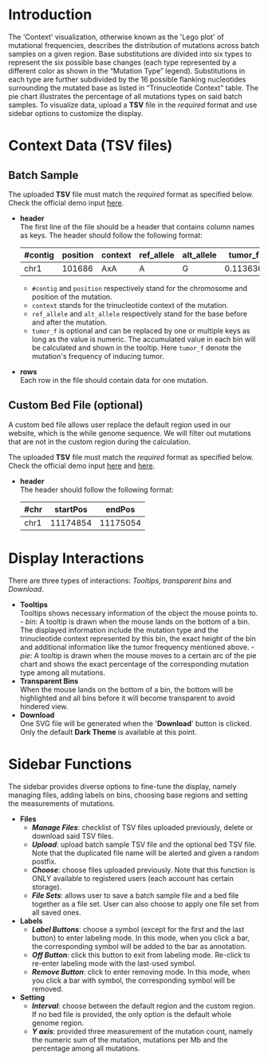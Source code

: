 # Introduction
The 'Context' visualization, otherwise known as the 'Lego plot' of mutational frequencies, describes the distribution of mutations across batch samples on a given region. Base substitutions are divided into six types to represent the six possible base changes (each type represented by a different color as shown in the “Mutation Type” legend). Substitutions in each type are further subdivided by the 16 possible flanking nucleotides surrounding the mutated base as listed in “Trinucleotide Context” table. The pie chart illustrates the percentage of all mutations types on said batch samples. To visualize data, upload a **TSV** file in the *required* format and use sidebar options to customize the display.

# Context Data (TSV files)

## Batch Sample
The uploaded **TSV** file must match the *required* format as specified below.<br/>
Check the official demo input [here](https://github.com/Nobel-Justin/Oviz-Bio-demo/blob/master/SNV_Context/demo_data/SNV_TSV_file.txt).
- **header**<br/>
  The first line of the file should be a header that contains column names as keys. The header should follow the following format:

    | #contig |  position |  context | ref_allele |  alt_allele | tumor_f |
    |---|---|---|---|---|---|
    | chr1  | 101686  | AxA | A | G | 0.113636 |

    - `#contig` and `position` respectively stand for the chromosome and position of the mutation.
    - `context` stands for the trinucleotide context of the mutation.
    - `ref_allele` and `alt_allele` respectively stand for the base before and after the mutation.
    - `tumor_f` is optional and can be replaced by one or multiple keys as long as the value is numeric. The accumulated value in each bin will be calculated and shown in the tooltip. Here `tumor_f` denote the mutation's frequency of inducing tumor.

- **rows**<br/>
  Each row in the file should contain data for one mutation.

## Custom Bed File (optional)

A custom bed file allows user replace the default region used in our website, which is the while genome sequence. We will filter out mutations that are not in the custom region during the calculation.

The uploaded **TSV** file must match the *required* format as specified below.<br/>
Check the official demo input [here](https://github.com/Nobel-Justin/Oviz-Bio-demo/blob/master/SNV_Context/demo_data/user_bustom_region-1.bed) and [here](https://github.com/Nobel-Justin/Oviz-Bio-demo/blob/master/SNV_Context/demo_data/user_bustom_region-2.bed).

- **header**<br/>
  The header should follow the following format:

    | #chr |  startPos |  endPos |
    |---|---|---|
    | chr1  | 11174854  | 11175054 |

# Display Interactions
There are three types of interactions: *Tooltips*, *transparent bins* and *Download*.

- **Tooltips**<br/>
    Tooltips shows necessary information of the object the mouse points to.
        - _*bin*_: A tooltip is drawn when the mouse lands on the bottom of a bin. The displayed information include the mutation type and the trinucleotide context represented by this bin, the exact height of the bin and additional information like the tumor frequency mentioned above.
        - _*pie*_: A tooltip is drawn when the mouse moves to a certain arc of the pie chart and shows the exact percentage of the corresponding mutation type among all mutations.
- **Transparent Bins**<br/>
    When the mouse lands on the bottom of a bin, the bottom will be highlighted and all bins before it will become transparent to avoid hindered view.
- **Download**<br/>
  One SVG file will be generated when the '**Download**' button is clicked. Only the default **Dark Theme** is available at this point.

# Sidebar Functions
The sidebar provides diverse options to fine-tune the display, namely managing files, adding labels on bins, choosing base regions and setting the measurements of mutations.

- **Files**
  - __*Manage Files*__: checklist of TSV files uploaded previously, delete or download said TSV files.
  - __*Upload*__: upload batch sample TSV file and the optional bed TSV file. Note that the duplicated file name will be alerted and given a random postfix.
  - __*Choose*__: choose files uploaded previously. Note that this function is ONLY available to registered users (each account has certain storage).
  - __*File Sets*__: allows user to save a batch sample file and a bed file together as a file set. User can also choose to apply one file set from all saved ones.
- **Labels**
  - __*Label Buttons*__: choose a symbol (except for the first and the last button) to enter labeling mode. In this mode, when you click a bar, the corresponding symbol will be added to the bar as annotation.
  - __*Off Button*__: click this button to exit from labeling mode. Re-click to re-enter labeling mode with the last-used symbol. 
  - __*Remove Button*__: click to enter removing mode. In this mode, when you click a bar with symbol, the corresponding symbol will be removed.
- **Setting**<br/>
  - __*Interval*__: choose between the default region and the custom region. If no bed file is provided, the only option is the default whole genome region.
  - __*Y axis*__: provided three measurement of the mutation count, namely the numeric sum of the mutation, mutations per Mb and the percentage among all mutations.




